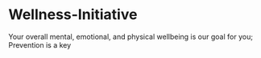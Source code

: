 # Wellness-Initiative
Your overall mental, emotional, and physical wellbeing is our goal for you; Prevention is a key
